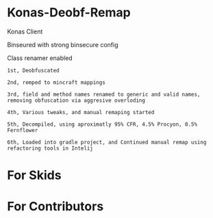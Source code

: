 # Konas-Deobf-Remap
Konas Client

Binseured with strong binsecure config

Class renamer enabled
```
1st, Deobfuscated

2nd, remped to mincraft mappings

3rd, field and method names renamed to generic and valid names, removing obfuscation via aggresive overloding

4th, Various tweaks, and manual remaping started

5th, Decompiled, using aproximatly 95% CFR, 4.5% Procyon, 0.5% Fernflower

6th, Loaded into gradle project, and Continued manual remap using refactoring tools in Intelij
```

# For Skids





# For Contributors
